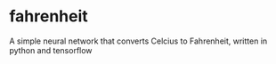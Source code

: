 # fahrenheit
A simple neural network that converts Celcius to Fahrenheit, written in python and tensorflow

